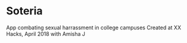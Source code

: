 # Soteria
App combating sexual harrassment in college campuses
Created at XX Hacks, April 2018 with Amisha J
